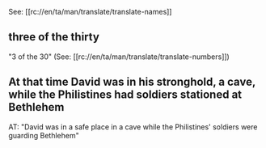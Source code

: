 See: [[rc://en/ta/man/translate/translate-names]]

## three of the thirty ##

"3 of the 30"  (See: [[rc://en/ta/man/translate/translate-numbers]])

## At that time David was in his stronghold, a cave, while the Philistines had soldiers stationed at Bethlehem ##

AT: "David was in a safe place in a cave while the Philistines' soldiers were guarding Bethlehem"